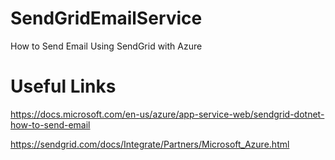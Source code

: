 # SendGridEmailService
How to Send Email Using SendGrid with Azure

# Useful Links
https://docs.microsoft.com/en-us/azure/app-service-web/sendgrid-dotnet-how-to-send-email

https://sendgrid.com/docs/Integrate/Partners/Microsoft_Azure.html
